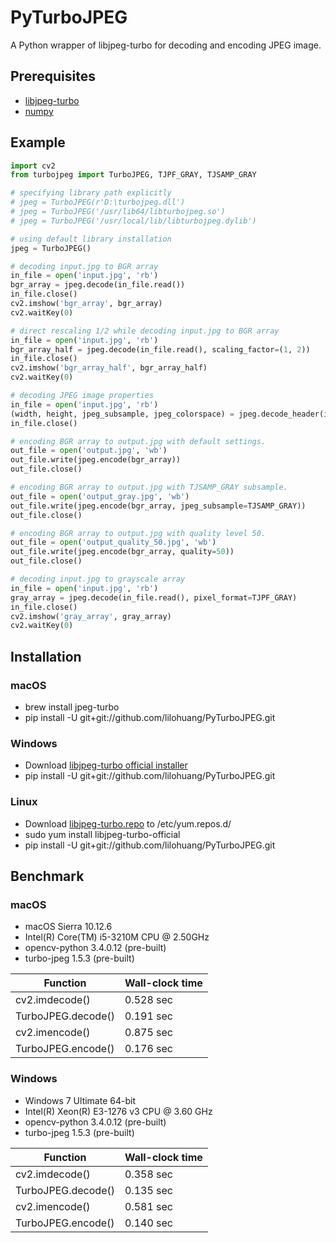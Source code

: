 # PyTurboJPEG
A Python wrapper of libjpeg-turbo for decoding and encoding JPEG image.

## Prerequisites
- [libjpeg-turbo](https://github.com/libjpeg-turbo/libjpeg-turbo/releases)
- [numpy](https://github.com/numpy/numpy)

## Example

```python
import cv2
from turbojpeg import TurboJPEG, TJPF_GRAY, TJSAMP_GRAY

# specifying library path explicitly
# jpeg = TurboJPEG(r'D:\turbojpeg.dll')
# jpeg = TurboJPEG('/usr/lib64/libturbojpeg.so')
# jpeg = TurboJPEG('/usr/local/lib/libturbojpeg.dylib')

# using default library installation
jpeg = TurboJPEG()

# decoding input.jpg to BGR array
in_file = open('input.jpg', 'rb')
bgr_array = jpeg.decode(in_file.read())
in_file.close()
cv2.imshow('bgr_array', bgr_array)
cv2.waitKey(0)

# direct rescaling 1/2 while decoding input.jpg to BGR array
in_file = open('input.jpg', 'rb')
bgr_array_half = jpeg.decode(in_file.read(), scaling_factor=(1, 2))
in_file.close()
cv2.imshow('bgr_array_half', bgr_array_half)
cv2.waitKey(0)

# decoding JPEG image properties
in_file = open('input.jpg', 'rb')
(width, height, jpeg_subsample, jpeg_colorspace) = jpeg.decode_header(in_file.read())
in_file.close()

# encoding BGR array to output.jpg with default settings.
out_file = open('output.jpg', 'wb')
out_file.write(jpeg.encode(bgr_array))
out_file.close()

# encoding BGR array to output.jpg with TJSAMP_GRAY subsample.
out_file = open('output_gray.jpg', 'wb')
out_file.write(jpeg.encode(bgr_array, jpeg_subsample=TJSAMP_GRAY))
out_file.close()

# encoding BGR array to output.jpg with quality level 50. 
out_file = open('output_quality_50.jpg', 'wb')
out_file.write(jpeg.encode(bgr_array, quality=50))
out_file.close()

# decoding input.jpg to grayscale array
in_file = open('input.jpg', 'rb')
gray_array = jpeg.decode(in_file.read(), pixel_format=TJPF_GRAY)
in_file.close()
cv2.imshow('gray_array', gray_array)
cv2.waitKey(0)
```

## Installation

### macOS
- brew install jpeg-turbo
- pip install -U git+git://github.com/lilohuang/PyTurboJPEG.git

### Windows 
- Download [libjpeg-turbo official installer](https://sourceforge.net/projects/libjpeg-turbo/files) 
- pip install -U git+git://github.com/lilohuang/PyTurboJPEG.git

### Linux
- Download [libjpeg-turbo.repo](https://libjpeg-turbo.org/pmwiki/uploads/Downloads/libjpeg-turbo.repo) to /etc/yum.repos.d/
- sudo yum install libjpeg-turbo-official
- pip install -U git+git://github.com/lilohuang/PyTurboJPEG.git


## Benchmark 

### macOS
- macOS Sierra 10.12.6
- Intel(R) Core(TM) i5-3210M CPU @ 2.50GHz
- opencv-python 3.4.0.12 (pre-built)
- turbo-jpeg 1.5.3 (pre-built)

| Function              | Wall-clock time |
| ----------------------|-----------------|
| cv2.imdecode()        |   0.528 sec     |
| TurboJPEG.decode()    |   0.191 sec     |
| cv2.imencode()        |   0.875 sec     |
| TurboJPEG.encode()    |   0.176 sec     |

### Windows 
- Windows 7 Ultimate 64-bit
- Intel(R) Xeon(R) E3-1276 v3 CPU @ 3.60 GHz
- opencv-python 3.4.0.12 (pre-built)
- turbo-jpeg 1.5.3 (pre-built)

| Function              | Wall-clock time |
| ----------------------|-----------------|
| cv2.imdecode()        |   0.358 sec     |
| TurboJPEG.decode()    |   0.135 sec     |
| cv2.imencode()        |   0.581 sec     |
| TurboJPEG.encode()    |   0.140 sec     |
